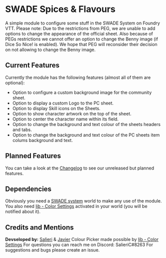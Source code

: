 # SWADE Spices & Flavours
A simple module to configure some stuff in the SWADE System on Foundry VTT. Please note: Due to the restrictions from PEG, we are unable to add options to change the appearance of the official sheet. Also because of PEGs restrictions we cannot offer an option to change the Benny image (if Dice So Nice! is enabled). We hope that PEG will reconsider their decision on not allowing to change the Benny image.

## Current Features
Currently the module has the following features (almost all of them are optional):
- Option to configure a custom background image for the community sheet.
- Option to display a custom Logo to the PC sheet.
- Option to display Skill icons on the Sheets.
- Option to show character artwork on the top of the sheet.
- Option to center the character name within its field.
- Option to change the background and text colour of the sheets headers and tabs.
- Option to change the background and text colour of the PC sheets item colums background and text.

## Planned Features
You can take a look at the [Changelog](https://github.com/SalieriC/SWADE-Spices-Flavours/blob/main/CHANGELOG.md) to see our unreleased but planned features.

## Dependencies
Obviously you need a [SWADE system](https://foundryvtt.com/packages/swade/) world to make any use of the module. You also need [lib - Color Settings](https://foundryvtt.com/packages/colorsettings/) activated in your world (you will be notified about it).

## Credits and Mentions
**Devseloped by:** [Salieri](https://github.com/SalieriC) & [Javier](https://github.com/javierriveracastro)
Colour Picker made possible by [lib - Color Settings](https://foundryvtt.com/packages/colorsettings/)
For questions you can reach me on Discord: SalieriC#8263
For suggestions and bugs please create an issue.
